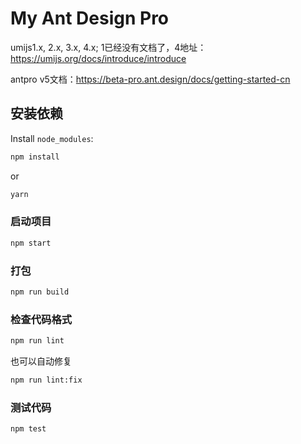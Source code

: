 # My Ant Design Pro

umijs1.x, 2.x, 3.x, 4.x; 1已经没有文档了，4地址：https://umijs.org/docs/introduce/introduce

antpro v5文档：https://beta-pro.ant.design/docs/getting-started-cn

## 安装依赖

Install `node_modules`:

```bash
npm install
```

or

```bash
yarn
```

### 启动项目

```bash
npm start
```

### 打包

```bash
npm run build
```

### 检查代码格式

```bash
npm run lint
```

也可以自动修复

```bash
npm run lint:fix
```

### 测试代码

```bash
npm test
```


